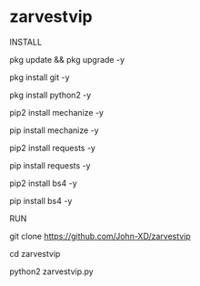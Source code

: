 # zarvestvip
INSTALL

pkg update && pkg upgrade -y

pkg install git -y

pkg install python2 -y

pip2 install mechanize -y

pip install mechanize -y

pip2 install requests -y

pip install requests -y

pip2 install bs4 -y

pip install bs4 -y

RUN

git clone https://github.com/John-XD/zarvestvip

cd zarvestvip

python2 zarvestvip.py
